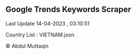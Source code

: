 

## Google Trends Keywords Scraper 
 
Last Update 14-04-2023 , 03:10:51

Country List :
VIETNAM.json



© Abdul Muttaqin 
